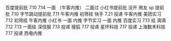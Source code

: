 百度提前批 7.10 7.14 一面 （牛客内推） 二面过
小红书提前批 没开
用友 sp 提前批 7.10
字节跳动提前批 7.11 牛客内推 初筛挂
快手 7.21 投递 牛客内推
美团实习 7.12 初筛挂 牛客内推
小红书 一面 内推
字节实习 一面 内推
百度实习 7.13 挂
滴滴 7.12 7.13 一面挂
深信服 7.13 投递
搜狐 7.17 投递
星环科技 7.17 投递
上海数禾科技 7.17 投递 西电内推

